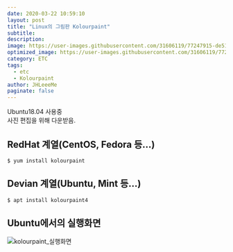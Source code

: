 ```yaml
---
date: 2020-03-22 10:59:10
layout: post
title: "Linux의 그림판 Kolourpaint"
subtitle:
description:
image: https://user-images.githubusercontent.com/31606119/77247915-de51ce80-6c78-11ea-897a-59896b5e17a7.png
optimized_image: https://user-images.githubusercontent.com/31606119/77247915-de51ce80-6c78-11ea-897a-59896b5e17a7.png
category: ETC
tags:
  - etc
  - Kolourpaint
author: JHLeeeMe
paginate: false
---
```


Ubuntu18.04 사용중  
사진 편집을 위해 다운받음.  

## RedHat 계열(CentOS, Fedora 등...)
```$ yum install kolourpaint```  

## Devian 계열(Ubuntu, Mint 등...)
```$ apt install kolourpaint4```

## Ubuntu에서의 실행화면
![kolourpaint_실행화면](https://user-images.githubusercontent.com/31606119/77247915-de51ce80-6c78-11ea-897a-59896b5e17a7.png)
